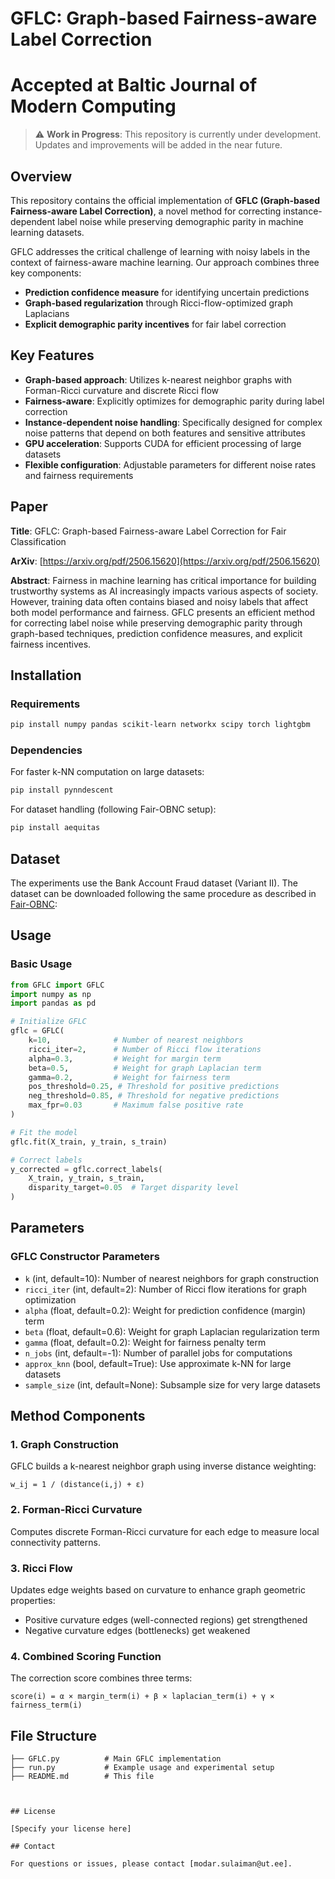 # GFLC: Graph-based Fairness-aware Label Correction 
# Accepted at Baltic Journal of Modern Computing


> ⚠️ **Work in Progress**: This repository is currently under development. Updates and improvements will be added in the near future.

## Overview

This repository contains the official implementation of **GFLC (Graph-based Fairness-aware Label Correction)**, a novel method for correcting instance-dependent label noise while preserving demographic parity in machine learning datasets.

GFLC addresses the critical challenge of learning with noisy labels in the context of fairness-aware machine learning. Our approach combines three key components:
- **Prediction confidence measure** for identifying uncertain predictions
- **Graph-based regularization** through Ricci-flow-optimized graph Laplacians
- **Explicit demographic parity incentives** for fair label correction

## Key Features

- **Graph-based approach**: Utilizes k-nearest neighbor graphs with Forman-Ricci curvature and discrete Ricci flow
- **Fairness-aware**: Explicitly optimizes for demographic parity during label correction
- **Instance-dependent noise handling**: Specifically designed for complex noise patterns that depend on both features and sensitive attributes
- **GPU acceleration**: Supports CUDA for efficient processing of large datasets
- **Flexible configuration**: Adjustable parameters for different noise rates and fairness requirements

## Paper

**Title**: GFLC: Graph-based Fairness-aware Label Correction for Fair Classification

**ArXiv**: [https://arxiv.org/pdf/2506.15620](https://arxiv.org/pdf/2506.15620)

**Abstract**: Fairness in machine learning has critical importance for building trustworthy systems as AI increasingly impacts various aspects of society. However, training data often contains biased and noisy labels that affect both model performance and fairness. GFLC presents an efficient method for correcting label noise while preserving demographic parity through graph-based techniques, prediction confidence measures, and explicit fairness incentives.

## Installation

### Requirements

```bash
pip install numpy pandas scikit-learn networkx scipy torch lightgbm
```

### Dependencies

For faster k-NN computation on large datasets:
```bash
pip install pynndescent
```

For dataset handling (following Fair-OBNC setup):
```bash
pip install aequitas
```

## Dataset

The experiments use the Bank Account Fraud dataset (Variant II). The dataset can be downloaded following the same procedure as described in [Fair-OBNC](https://github.com/feedzai/fair-obnc/tree/main):


## Usage

### Basic Usage

```python
from GFLC import GFLC
import numpy as np
import pandas as pd

# Initialize GFLC
gflc = GFLC(
    k=10,              # Number of nearest neighbors
    ricci_iter=2,      # Number of Ricci flow iterations
    alpha=0.3,         # Weight for margin term
    beta=0.5,          # Weight for graph Laplacian term
    gamma=0.2,         # Weight for fairness term
    pos_threshold=0.25, # Threshold for positive predictions
    neg_threshold=0.85, # Threshold for negative predictions
    max_fpr=0.03       # Maximum false positive rate
)

# Fit the model
gflc.fit(X_train, y_train, s_train)

# Correct labels
y_corrected = gflc.correct_labels(
    X_train, y_train, s_train,
    disparity_target=0.05  # Target disparity level
)
```

## Parameters

### GFLC Constructor Parameters

- `k` (int, default=10): Number of nearest neighbors for graph construction
- `ricci_iter` (int, default=2): Number of Ricci flow iterations for graph optimization
- `alpha` (float, default=0.2): Weight for prediction confidence (margin) term
- `beta` (float, default=0.6): Weight for graph Laplacian regularization term
- `gamma` (float, default=0.2): Weight for fairness penalty term
- `n_jobs` (int, default=-1): Number of parallel jobs for computations
- `approx_knn` (bool, default=True): Use approximate k-NN for large datasets
- `sample_size` (int, default=None): Subsample size for very large datasets


## Method Components

### 1. Graph Construction
GFLC builds a k-nearest neighbor graph using inverse distance weighting:
```
w_ij = 1 / (distance(i,j) + ε)
```

### 2. Forman-Ricci Curvature
Computes discrete Forman-Ricci curvature for each edge to measure local connectivity patterns.

### 3. Ricci Flow
Updates edge weights based on curvature to enhance graph geometric properties:
- Positive curvature edges (well-connected regions) get strengthened
- Negative curvature edges (bottlenecks) get weakened

### 4. Combined Scoring Function
The correction score combines three terms:
```
score(i) = α × margin_term(i) + β × laplacian_term(i) + γ × fairness_term(i)
```

## File Structure

```
├── GFLC.py          # Main GFLC implementation
├── run.py           # Example usage and experimental setup
├── README.md        # This file
```

```


## License

[Specify your license here]

## Contact

For questions or issues, please contact [modar.sulaiman@ut.ee].

